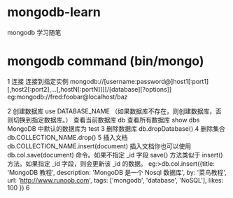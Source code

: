 # mongodb-learn
mongodb 学习随笔

# mongodb command (bin/mongo)
1 连接
  连接到指定实例 mongodb://[username:password@]host1[:port1][,host2[:port2],...[,hostN[:portN]]][/[database][?options]]
  eg:mongodb://fred:foobar@localhost/baz

2 创建数据库
  use DATABASE_NAME （如果数据库不存在，则创建数据库，否则切换到指定数据库。）
  查看当前数据库 db
  查看所有数据库 show dbs
  MongoDB 中默认的数据库为 test
3 删除数据库 db.dropDatabase()
4 删除集合 db.COLLECTION_NAME.drop()
5 插入文档 db.COLLECTION_NAME.insert(document)
  插入文档你也可以使用 db.col.save(document) 命令。如果不指定 _id 字段 save() 方法类似于 insert() 方法。如果指定 _id 字段，则会更新该 _id 的数据。
  eg:>db.col.insert({title: 'MongoDB 教程',
         description: 'MongoDB 是一个 Nosql 数据库',
         by: '菜鸟教程',
         url: 'http://www.runoob.com',
         tags: ['mongodb', 'database', 'NoSQL'],
         likes: 100
     })
6